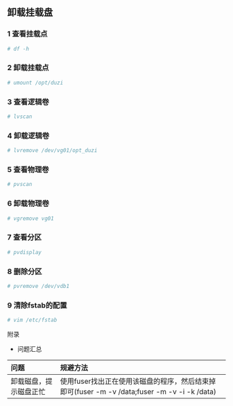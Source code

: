 ## 卸载挂载盘

### 1 查看挂载点

```bash
# df -h
```

### 2 卸载挂载点

```bash
# umount /opt/duzi 
```

### 3 查看逻辑卷

```bash
# lvscan
```
### 4 卸载逻辑卷

```bash
# lvremove /dev/vg01/opt_duzi
```

### 5 查看物理卷

```bash
# pvscan
```

### 6 卸载物理卷

```bash
# vgremove vg01
```

### 7 查看分区

```bash
# pvdisplay
```

### 8 删除分区

```bash
# pvremove /dev/vdb1
```

### 9 清除fstab的配置

```bash
# vim /etc/fstab
```

附录

- 问题汇总  
  
| 问题      | 规避方法           |
| :------------- |:-------------|
| 卸载磁盘，提示磁盘正忙      | 使用fuser找出正在使用该磁盘的程序，然后结束掉即可(fuser -m -v /data;fuser -m -v -i -k /data) |
